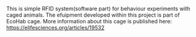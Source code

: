 This is simple RFID system(software part) for behaviour experiments with caged animals. The efuipment developed within this project is part of EcoHab cage. More information about this cage is published here: https://elifesciences.org/articles/19532